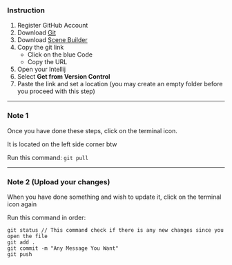 ### Instruction

1. Register GitHub Account
2. Download [Git](https://www.youtube.com/watch?v=-Bfx-v5mIDo)
3. Download [Scene Builder](https://www.youtube.com/watch?v=tfYAXoeqv50)
4. Copy the git link
   * Click on the blue Code
   * Copy the URL
5. Open your Intellij 
6. Select **Get from Version Control**
7. Paste the link and set a location (you may create an empty folder before you proceed with this step)

---

### Note 1

Once you have done these steps, click on the terminal icon.

It is located on the left side corner btw

Run this command:
`git pull`

---

### Note 2 (Upload your changes)

When you have done something and wish to update it, click on the terminal icon again

Run this command in order:
```
git status // This command check if there is any new changes since you open the file
git add . 
git commit -m "Any Message You Want"
git push
```